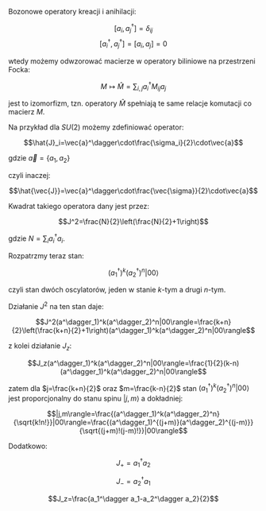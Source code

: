 <!-- ---
name: JodanSchwinger
title: Realizacja algebry za pomocą oscylatorów
--- -->

Bozonowe operatory kreacji i anihilacji:

$$[a_i,a_j^\dagger]=\delta_{ij}$$
$$[a_i^\dagger,a_j^\dagger]=[a_i,a_j]=0$$

wtedy możemy odwzorować macierze w operatory biliniowe na przestrzeni Focka:

$$M\mapsto\hat{M}=\sum_{i,j}a_i^\dagger M_{ij}a_j$$

jest to izomorfizm, tzn. operatory $\hat{M}$ spełniają te same relacje komutacji co macierz $M$.

Na przykład dla $SU(2)$ możemy zdefiniować operator:

$$\hat{J}_i=\vec{a}^\dagger\cdot\frac{\sigma_i}{2}\cdot\vec{a}$$

gdzie $\vec{a}=\{a_1,a_2\}$

czyli inaczej:

$$\hat{\vec{J}}=\vec{a}^\dagger\cdot\frac{\vec{\sigma}}{2}\cdot\vec{a}$$

Kwadrat takiego operatora dany jest przez:

$$J^2=\frac{N}{2}\left(\frac{N}{2}+1\right)$$

gdzie $N=\sum_ia_i^\dagger a_i$.

Rozpatrzmy teraz stan:

$$(a^\dagger_1)^k(a^\dagger_2)^n|00\rangle$$

czyli stan dwóch oscylatorów, jeden w stanie $k$-tym a drugi $n$-tym.

Działanie $J^2$ na ten stan daje:

$$J^2(a^\dagger_1)^k(a^\dagger_2)^n|00\rangle=\frac{k+n}{2}\left(\frac{k+n}{2}+1\right)(a^\dagger_1)^k(a^\dagger_2)^n|00\rangle$$

z kolei działanie $J_z$:

$$J_z(a^\dagger_1)^k(a^\dagger_2)^n|00\rangle=\frac{1}{2}(k-n)(a^\dagger_1)^k(a^\dagger_2)^n|00\rangle$$

zatem dla $j=\frac{k+n}{2}$ oraz $m=\frac{k-n}{2}$ stan $(a^\dagger_1)^k(a^\dagger_2)^n|00\rangle$ jest proporcjonalny do stanu spinu $|j,m\rangle$ a dokładniej:

$$|j,m\rangle=\frac{(a^\dagger_1)^k(a^\dagger_2)^n}{\sqrt{k!n!}}|00\rangle=\frac{(a^\dagger_1)^{(j+m)}(a^\dagger_2)^{(j-m)}}{\sqrt{(j+m)!(j-m)!}}|00\rangle$$

Dodatkowo:

$$J_+=a_1^\dagger a_2$$

$$J_-=a_2^\dagger a_1$$

$$J_z=\frac{a_1^\dagger a_1-a_2^\dagger a_2}{2}$$
